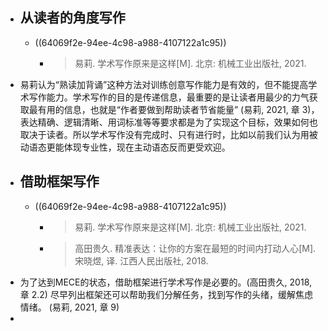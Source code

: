 - ## 从读者的角度写作
	- ((64069f2e-94ee-4c98-a988-4107122a1c95))
		- >易莉. 学术写作原来是这样[M]. 北京: 机械工业出版社, 2021.
- 易莉认为“熟读加背诵”这种方法对训练创意写作能力是有效的，但不能提高学术写作能力。学术写作的目的是传递信息，最重要的是让读者用最少的力气获取最有用的信息，也就是“作者要做到帮助读者节省能量” (易莉, 2021, 章 3)，表达精确、逻辑清晰、用词标准等等要求都是为了实现这个目标，效果如何也取决于读者。所以学术写作没有完成时、只有进行时，比如以前我们认为用被动语态更能体现专业性，现在主动语态反而更受欢迎。
- ## 借助框架写作
	- ((64069f2e-94ee-4c98-a988-4107122a1c95))
		- >易莉. 学术写作原来是这样[M]. 北京: 机械工业出版社, 2021.
		- >高田贵久. 精准表达：让你的方案在最短的时间内打动人心[M].宋晓煜, 译. 江西人民出版社, 2018.
- 为了达到MECE的状态，借助框架进行学术写作是必要的。(高田贵久, 2018, 章 2.2) 尽早列出框架还可以帮助我们分解任务，找到写作的头绪，缓解焦虑情绪。 (易莉, 2021, 章 9)
-